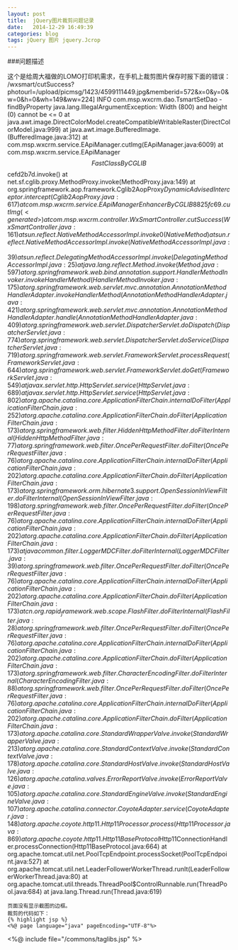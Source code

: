 ```yaml
---
layout: post
title:  jQuery图片裁剪问题记录
date:   2014-12-29 16:49:39
categories: blog
tags: jQuery 图片 jquery.Jcrop
---
```

###问题描述

这个是给周大福做的LOMO打印机需求，在手机上裁剪图片保存时报下面的错误：
/wxsmart/cutSuccess?photourl=/upload/picmsg/1423/4599111449.jpg&memberid=572&x=0&y=0&w=0&h=0&wh=149&ww=224] INFO  com.msp.wxcrm.dao.TsmartSetDao - findByProperty
java.lang.IllegalArgumentException: Width (800) and height (0) cannot be <= 0
	at java.awt.image.DirectColorModel.createCompatibleWritableRaster(DirectColorModel.java:999)
	at java.awt.image.BufferedImage.<init>(BufferedImage.java:312)
	at com.msp.wxcrm.service.EApiManager.cutImg(EApiManager.java:6009)
	at com.msp.wxcrm.service.EApiManager$$FastClassByCGLIB$$cefd2b7d.invoke(<generated>)
	at net.sf.cglib.proxy.MethodProxy.invoke(MethodProxy.java:149)
	at org.springframework.aop.framework.Cglib2AopProxy$DynamicAdvisedInterceptor.intercept(Cglib2AopProxy.java:617)
	at com.msp.wxcrm.service.EApiManager$$EnhancerByCGLIB$$8825fc69.cutImg(<generated>)
	at com.msp.wxcrm.controller.WxSmartController.cutSuccess(WxSmartController.java:161)
	at sun.reflect.NativeMethodAccessorImpl.invoke0(Native Method)
	at sun.reflect.NativeMethodAccessorImpl.invoke(NativeMethodAccessorImpl.java:39)
	at sun.reflect.DelegatingMethodAccessorImpl.invoke(DelegatingMethodAccessorImpl.java:25)
	at java.lang.reflect.Method.invoke(Method.java:597)
	at org.springframework.web.bind.annotation.support.HandlerMethodInvoker.invokeHandlerMethod(HandlerMethodInvoker.java:175)
	at org.springframework.web.servlet.mvc.annotation.AnnotationMethodHandlerAdapter.invokeHandlerMethod(AnnotationMethodHandlerAdapter.java:421)
	at org.springframework.web.servlet.mvc.annotation.AnnotationMethodHandlerAdapter.handle(AnnotationMethodHandlerAdapter.java:409)
	at org.springframework.web.servlet.DispatcherServlet.doDispatch(DispatcherServlet.java:774)
	at org.springframework.web.servlet.DispatcherServlet.doService(DispatcherServlet.java:719)
	at org.springframework.web.servlet.FrameworkServlet.processRequest(FrameworkServlet.java:644)
	at org.springframework.web.servlet.FrameworkServlet.doGet(FrameworkServlet.java:549)
	at javax.servlet.http.HttpServlet.service(HttpServlet.java:689)
	at javax.servlet.http.HttpServlet.service(HttpServlet.java:802)
	at org.apache.catalina.core.ApplicationFilterChain.internalDoFilter(ApplicationFilterChain.java:252)
	at org.apache.catalina.core.ApplicationFilterChain.doFilter(ApplicationFilterChain.java:173)
	at org.springframework.web.filter.HiddenHttpMethodFilter.doFilterInternal(HiddenHttpMethodFilter.java:77)
	at org.springframework.web.filter.OncePerRequestFilter.doFilter(OncePerRequestFilter.java:76)
	at org.apache.catalina.core.ApplicationFilterChain.internalDoFilter(ApplicationFilterChain.java:202)
	at org.apache.catalina.core.ApplicationFilterChain.doFilter(ApplicationFilterChain.java:173)
	at org.springframework.orm.hibernate3.support.OpenSessionInViewFilter.doFilterInternal(OpenSessionInViewFilter.java:198)
	at org.springframework.web.filter.OncePerRequestFilter.doFilter(OncePerRequestFilter.java:76)
	at org.apache.catalina.core.ApplicationFilterChain.internalDoFilter(ApplicationFilterChain.java:202)
	at org.apache.catalina.core.ApplicationFilterChain.doFilter(ApplicationFilterChain.java:173)
	at javacommon.filter.LoggerMDCFilter.doFilterInternal(LoggerMDCFilter.java:39)
	at org.springframework.web.filter.OncePerRequestFilter.doFilter(OncePerRequestFilter.java:76)
	at org.apache.catalina.core.ApplicationFilterChain.internalDoFilter(ApplicationFilterChain.java:202)
	at org.apache.catalina.core.ApplicationFilterChain.doFilter(ApplicationFilterChain.java:173)
	at cn.org.rapid_framework.web.scope.FlashFilter.doFilterInternal(FlashFilter.java:28)
	at org.springframework.web.filter.OncePerRequestFilter.doFilter(OncePerRequestFilter.java:76)
	at org.apache.catalina.core.ApplicationFilterChain.internalDoFilter(ApplicationFilterChain.java:202)
	at org.apache.catalina.core.ApplicationFilterChain.doFilter(ApplicationFilterChain.java:173)
	at org.springframework.web.filter.CharacterEncodingFilter.doFilterInternal(CharacterEncodingFilter.java:88)
	at org.springframework.web.filter.OncePerRequestFilter.doFilter(OncePerRequestFilter.java:76)
	at org.apache.catalina.core.ApplicationFilterChain.internalDoFilter(ApplicationFilterChain.java:202)
	at org.apache.catalina.core.ApplicationFilterChain.doFilter(ApplicationFilterChain.java:173)
	at org.apache.catalina.core.StandardWrapperValve.invoke(StandardWrapperValve.java:213)
	at org.apache.catalina.core.StandardContextValve.invoke(StandardContextValve.java:178)
	at org.apache.catalina.core.StandardHostValve.invoke(StandardHostValve.java:126)
	at org.apache.catalina.valves.ErrorReportValve.invoke(ErrorReportValve.java:105)
	at org.apache.catalina.core.StandardEngineValve.invoke(StandardEngineValve.java:107)
	at org.apache.catalina.connector.CoyoteAdapter.service(CoyoteAdapter.java:148)
	at org.apache.coyote.http11.Http11Processor.process(Http11Processor.java:869)
	at org.apache.coyote.http11.Http11BaseProtocol$Http11ConnectionHandler.processConnection(Http11BaseProtocol.java:664)
	at org.apache.tomcat.util.net.PoolTcpEndpoint.processSocket(PoolTcpEndpoint.java:527)
	at org.apache.tomcat.util.net.LeaderFollowerWorkerThread.runIt(LeaderFollowerWorkerThread.java:80)
	at org.apache.tomcat.util.threads.ThreadPool$ControlRunnable.run(ThreadPool.java:684)
	at java.lang.Thread.run(Thread.java:619)

	页面没有显示截图的边框。
	裁剪的代码如下：
	{% highlight jsp %}
	<%@ page language="java" pageEncoding="UTF-8"%>
<%@ include file="/commons/taglibs.jsp" %>
<!DOCTYPE html>
<html>
	<head>
		<meta charset="utf-8" />
		<meta content="width=device-width, initial-scale=1.0, maximum-scale=1.0, user-scalable=0" name="viewport">
		<meta content="yes" name="apple-mobile-web-app-capable">
		<meta content="black" name="apple-mobile-web-app-status-bar-style">
		<meta name="format-detection" content="telephone=no">
		<title>照片裁剪</title>
		<link href="${fileUrlPrx}/skins/css/wap_index1.css" rel="stylesheet" type="text/css">
		<link href="${fileUrlPrx}/skins/css/wap_jquery.Jcrop.min.css" rel="stylesheet" type="text/css">
		<script type="text/javascript">
			
			function initCut(){
				if(navigator.userAgent.indexOf("windows Phone")>-0){
					setTimeout("doCut()",1000);  
				}else{
					doCut();
				}
			}		
			
			function doCut(){
				function updateCoords(c){
					$('#x').val(c.x);
					$('#y').val(c.y);
					$('#w').val(c.w);
					$('#h').val(c.h);
				};
				var wh = $("#clipArea").height();
				var ww = $("#clipArea").width();
				var cutwidth = wh>ww?ww:wh ;
				$('#cropbox').Jcrop({
					
					minSize: [cutwidth,cutwidth],
					maxSize:[cutwidth ,cutwidth],  
					setSelect: [0,0,cutwidth, cutwidth], 
					aspectRatio: 1,
					onSelect: updateCoords
				});
				function checkCoords(){
					if(parseInt($.trim($('#w').val())) > 0){
						return true;
					};
					alert('请裁剪你所需要的照片。'); 
					return false;
				};
				$('.clipBtn a').click(function(){
					checkCoords();
				});
			}
			function cutPic(){
				var x = $("#x").val();
				var y = $("#y").val();
				var w = $("#w").val();
				var h = $("#h").val();
				var wh = $("#clipArea").height();
				var ww = $("#clipArea").width();
				window.location.href="${fileUrlPrx}/wxsmart/cutSuccess?photourl=${photourl}&memberid=${tplog.memberid}&x="+x+"&y="+y+"&w="+w+"&h="+h+"&wh="+wh+"&ww="+ww;
			}
		</script>
	</head>
	<body>
		<div class="clipBox">
			<div class="flower-r"></div> 
			<div class="flower-l"></div>
			<div class="clipArea" id="clipArea" style="width: 70%;">
				<c:if test="${ errMsg != null }">
					<font style="color: red;font-weight: 700;font-size: 16px;">${errMsg}</font>
				</c:if>
				<c:if test="${ errMsg == null }">
					<div class="clipShow">
						<img id="cropbox" src="${fileUrlPrx}${tplog.photourl}" onload="initCut()"/>					
					</div>
				</c:if>
			</div>			
		</div>
		<c:if test="${ errMsg == null }">
			<div class="clipBtn">
				<a href="javascript:void(0)" onclick="cutPic();">确定裁剪</a>
			</div>
		</c:if>
		<input type="hidden" id="x" name="x" value="0"/>
		<input type="hidden" id="y" name="y" value="0"/>
		<input type="hidden" id="w" name="w" value="0"/>
		<input type="hidden" id="h" name="h" value="0"/>
		<input type="hidden" id="memberid" name="memberid" value="${tplog.memberid }"/>
		<div class="copyRight">技术支持：XXXX</div>
		<script src="${fileUrlPrx}/scripts/wap/jquery.min.js"></script>
		<script src="${fileUrlPrx}/scripts/wap/jquery.Jcrop.min.js"></script>
	</body>
</html>
	{% endhighlight %}
	使用的是jquery.Jcrop插件，而且出现这个问题只有在首次关注使用时才会有。我也看了Jcrop的API，都没问题。
	最后发现JS的顺序可能导致了这个问题。如上，图片在jquery.js,jquery.jscrop.min.js之前加载完毕。
	图片加载完毕之后就会执行doCut方法，如果这个时候2个JS还没有加载完毕，就会导致JS错误。这样的话肯定显示不了裁剪的边框，所以w,h都为0.